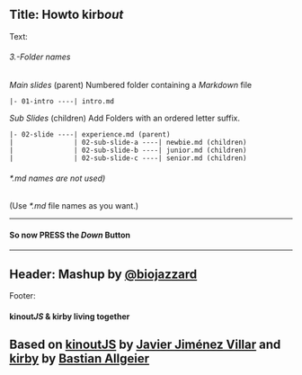 Title: Howto kirb*out*
----
Text:
###### 3.-Folder names
*Main slides* (parent)
Numbered folder containing a *Markdown* file
```
|- 01-intro ----| intro.md
```
*Sub Slides* (children)
Add Folders with an ordered letter suffix.
```
|- 02-slide ----| experience.md (parent)
|               | 02-sub-slide-a ----| newbie.md (children)
|               | 02-sub-slide-b ----| junior.md (children)
|               | 02-sub-slide-c ----| senior.md (children)
```
###### _*.md_ names are not used)
(Use _*.md_ file names as you want.)
* * *
#### So now PRESS the *Down* Button
----
Header:
Mashup by [@biojazzard](https://github.com/biojazzard)
----
Footer:
#### kinout*JS* & kirby living together
Based on [kinoutJS](https://github.com/soyjavi/Kinout) by [Javier Jiménez Villar](https://github.com/soyjavi) and [kirby](https://github.com/bastianallgeier/kirbycms) by [Bastian Allgeier](https://github.com/bastianallgeier)
----
